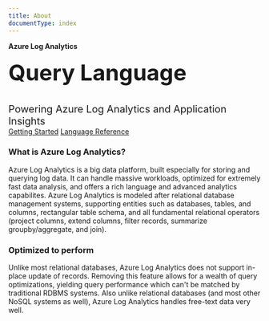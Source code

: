 ```yaml
---
title: About
documentType: index
---
```

<style type="text/css">
footer{
  position: relative;
}
</style>

<div class="hero">
  <div class="wrap">
    <div class="text">
      <strong>Azure Log Analytics</strong>
	</div>
	<br/>
	<div class="text">
	  <strong style="font-size: 44px;">Query Language</strong>
    </div>
	<br/>
	<br/>
    <div class="buttons-unit-small">
      <!--
	  <a class="version-link" href="../RELEASENOTE.md">Version Notes</a><span>|</span><a class="github-link" href="https://github.com/dotnet/docfx">View in Github</a>
	  -->
    </div>
    <div style="font-size: 20px;">Powering Azure Log Analytics and Application Insights</div>
    <div class="buttons-unit">
      <a href="~/learn/tutorials/getting_started_with_analytics_portal.md" class="button">Getting Started</a>
      <a href="~/query/query_language.md" class="button">Language Reference</a>
    </div>
  </div>
</div>
<div class="key-section">
  <div class="container">
    <div class="row">
      <div class="col-md-6">
          <h3>What is Azure Log Analytics?</h3>
          <p class="lead">Azure Log Analytics is a big data platform, built especially for storing and querying log data. 
		  It can handle massive workloads, optimized for extremely fast data analysis, and offers a rich language and advanced analytics capabilites.
		  <br\>Azure Log Analytics is modeled after relational database management systems, supporting entities such as databases, tables, and columns, rectangular 
		  table schema, and all fundamental relational operators (project columns, extend columns, filter records, summarize groupby/aggregate, and join).</p>		  
      </div>
    </div>
  </div>
</div>
<div class="key-section">
  <div class="container">
    <div class="row">
      <div class="col-md-6">
          <h3>Optimized to perform</h3>
          <p class="lead">Unlike most relational databases, Azure Log Analytics does not support in-place update of records. Removing this feature allows for a 
		  wealth of query optimizations, yielding query performance which can't be matched by traditional RDBMS systems.
		  Also unlike relational databases (and most other NoSQL systems as well), Azure Log Analytics handles free-text data very well.</p>
      </div>
    </div>
  </div>
</div>